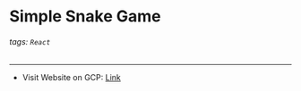 # Simple Snake Game

###### tags: `React`

---

* Visit Website on GCP: [Link](http://react-snake-289607.appspot.com/)
